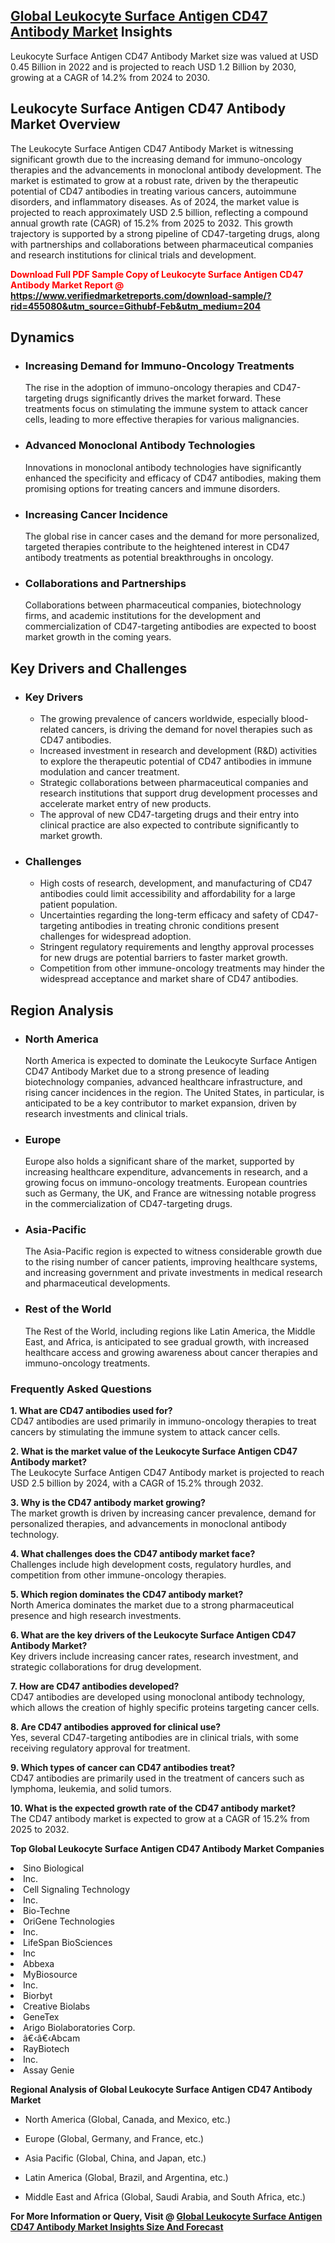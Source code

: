 <h2><a href="https://www.verifiedmarketreports.com/download-sample/?rid=455080&amp;utm_source=Githubf&amp;utm_medium=204" target="_blank">Global Leukocyte Surface Antigen CD47 Antibody Market</a> Insights</h2><p>Leukocyte Surface Antigen CD47 Antibody Market size was valued at USD 0.45 Billion in 2022 and is projected to reach USD 1.2 Billion by 2030, growing at a CAGR of 14.2% from 2024 to 2030.</p><p><h2>Leukocyte Surface Antigen CD47 Antibody Market Overview</h2> <p>The Leukocyte Surface Antigen CD47 Antibody Market is witnessing significant growth due to the increasing demand for immuno-oncology therapies and the advancements in monoclonal antibody development. The market is estimated to grow at a robust rate, driven by the therapeutic potential of CD47 antibodies in treating various cancers, autoimmune disorders, and inflammatory diseases. As of 2024, the market value is projected to reach approximately USD 2.5 billion, reflecting a compound annual growth rate (CAGR) of 15.2% from 2025 to 2032. This growth trajectory is supported by a strong pipeline of CD47-targeting drugs, along with partnerships and collaborations between pharmaceutical companies and research institutions for clinical trials and development. </p> <p><b><p><span class=""><span style="color: #ff0000;"><strong>Download Full PDF Sample Copy of Leukocyte Surface Antigen CD47 Antibody Market Report</strong> @ </span><a href="https://www.verifiedmarketreports.com/download-sample/?rid=455080&amp;utm_source=Githubf-Feb&amp;utm_medium=204" target="_blank">https://www.verifiedmarketreports.com/download-sample/?rid=455080&amp;utm_source=Githubf-Feb&amp;utm_medium=204</a></span></p></b></p> <h2>Dynamics</h2> <ul> <li><h3>Increasing Demand for Immuno-Oncology Treatments</h3> The rise in the adoption of immuno-oncology therapies and CD47-targeting drugs significantly drives the market forward. These treatments focus on stimulating the immune system to attack cancer cells, leading to more effective therapies for various malignancies. </li> <li><h3>Advanced Monoclonal Antibody Technologies</h3> Innovations in monoclonal antibody technologies have significantly enhanced the specificity and efficacy of CD47 antibodies, making them promising options for treating cancers and immune disorders. </li> <li><h3>Increasing Cancer Incidence</h3> The global rise in cancer cases and the demand for more personalized, targeted therapies contribute to the heightened interest in CD47 antibody treatments as potential breakthroughs in oncology. </li> <li><h3>Collaborations and Partnerships</h3> Collaborations between pharmaceutical companies, biotechnology firms, and academic institutions for the development and commercialization of CD47-targeting antibodies are expected to boost market growth in the coming years. </li> </ul> <h2>Key Drivers and Challenges</h2> <ul> <li><h3>Key Drivers</h3> <ul> <li>The growing prevalence of cancers worldwide, especially blood-related cancers, is driving the demand for novel therapies such as CD47 antibodies.</li> <li>Increased investment in research and development (R&D) activities to explore the therapeutic potential of CD47 antibodies in immune modulation and cancer treatment.</li> <li>Strategic collaborations between pharmaceutical companies and research institutions that support drug development processes and accelerate market entry of new products.</li> <li>The approval of new CD47-targeting drugs and their entry into clinical practice are also expected to contribute significantly to market growth.</li> </ul> </li> <li><h3>Challenges</h3> <ul> <li>High costs of research, development, and manufacturing of CD47 antibodies could limit accessibility and affordability for a large patient population.</li> <li>Uncertainties regarding the long-term efficacy and safety of CD47-targeting antibodies in treating chronic conditions present challenges for widespread adoption.</li> <li>Stringent regulatory requirements and lengthy approval processes for new drugs are potential barriers to faster market growth.</li> <li>Competition from other immune-oncology treatments may hinder the widespread acceptance and market share of CD47 antibodies.</li> </ul> </li> </ul> <h2>Region Analysis</h2> <ul> <li><h3>North America</h3> North America is expected to dominate the Leukocyte Surface Antigen CD47 Antibody Market due to a strong presence of leading biotechnology companies, advanced healthcare infrastructure, and rising cancer incidences in the region. The United States, in particular, is anticipated to be a key contributor to market expansion, driven by research investments and clinical trials. </li> <li><h3>Europe</h3> Europe also holds a significant share of the market, supported by increasing healthcare expenditure, advancements in research, and a growing focus on immuno-oncology treatments. European countries such as Germany, the UK, and France are witnessing notable progress in the commercialization of CD47-targeting drugs. </li> <li><h3>Asia-Pacific</h3> The Asia-Pacific region is expected to witness considerable growth due to the rising number of cancer patients, improving healthcare systems, and increasing government and private investments in medical research and pharmaceutical developments. </li> <li><h3>Rest of the World</h3> The Rest of the World, including regions like Latin America, the Middle East, and Africa, is anticipated to see gradual growth, with increased healthcare access and growing awareness about cancer therapies and immuno-oncology treatments. </li> </ul> <h3>Frequently Asked Questions</h3> <p><b>1. What are CD47 antibodies used for?</b><br> CD47 antibodies are used primarily in immuno-oncology therapies to treat cancers by stimulating the immune system to attack cancer cells.</p> <p><b>2. What is the market value of the Leukocyte Surface Antigen CD47 Antibody market?</b><br> The Leukocyte Surface Antigen CD47 Antibody market is projected to reach USD 2.5 billion by 2024, with a CAGR of 15.2% through 2032.</p> <p><b>3. Why is the CD47 antibody market growing?</b><br> The market growth is driven by increasing cancer prevalence, demand for personalized therapies, and advancements in monoclonal antibody technology.</p> <p><b>4. What challenges does the CD47 antibody market face?</b><br> Challenges include high development costs, regulatory hurdles, and competition from other immune-oncology therapies.</p> <p><b>5. Which region dominates the CD47 antibody market?</b><br> North America dominates the market due to a strong pharmaceutical presence and high research investments.</p> <p><b>6. What are the key drivers of the Leukocyte Surface Antigen CD47 Antibody Market?</b><br> Key drivers include increasing cancer rates, research investment, and strategic collaborations for drug development.</p> <p><b>7. How are CD47 antibodies developed?</b><br> CD47 antibodies are developed using monoclonal antibody technology, which allows the creation of highly specific proteins targeting cancer cells.</p> <p><b>8. Are CD47 antibodies approved for clinical use?</b><br> Yes, several CD47-targeting antibodies are in clinical trials, with some receiving regulatory approval for treatment.</p> <p><b>9. Which types of cancer can CD47 antibodies treat?</b><br> CD47 antibodies are primarily used in the treatment of cancers such as lymphoma, leukemia, and solid tumors.</p> <p><b>10. What is the expected growth rate of the CD47 antibody market?</b><br> The CD47 antibody market is expected to grow at a CAGR of 15.2% from 2025 to 2032.</p> </p><p><strong>Top Global Leukocyte Surface Antigen CD47 Antibody Market Companies</strong></p><div data-test-id=""><p><li>Sino Biological</li><li> Inc.</li><li> Cell Signaling Technology</li><li> Inc.</li><li> Bio-Techne</li><li> OriGene Technologies</li><li> Inc.</li><li> LifeSpan BioSciences</li><li> Inc</li><li> Abbexa</li><li> MyBiosource</li><li> Inc.</li><li> Biorbyt</li><li> Creative Biolabs</li><li> GeneTex</li><li> Arigo Biolaboratories Corp.</li><li> â€‹â€‹Abcam</li><li> RayBiotech</li><li> Inc.</li><li> Assay Genie</li></p><div><strong>Regional Analysis of&nbsp;Global Leukocyte Surface Antigen CD47 Antibody Market</strong></div><ul><li dir="ltr"><p dir="ltr">North America&nbsp;(Global, Canada, and Mexico, etc.)</p></li><li dir="ltr"><p dir="ltr">Europe (Global, Germany, and France, etc.)</p></li><li dir="ltr"><p dir="ltr">Asia Pacific&nbsp;(Global, China, and Japan, etc.)</p></li><li dir="ltr"><p dir="ltr">Latin America&nbsp;(Global, Brazil, and Argentina, etc.)</p></li><li dir="ltr">Middle East and Africa&nbsp;(Global, Saudi Arabia, and South Africa, etc.)</li></ul><p><strong>For More Information or Query, Visit @&nbsp;</strong><strong><a href="https://www.verifiedmarketreports.com/product/leukocyte-surface-antigen-cd47-antibody-market/?utm_source=Githubf&amp;utm_medium=204" target="_blank">Global Leukocyte Surface Antigen CD47 Antibody Market Insights Size And Forecast</a></strong></p></div>
